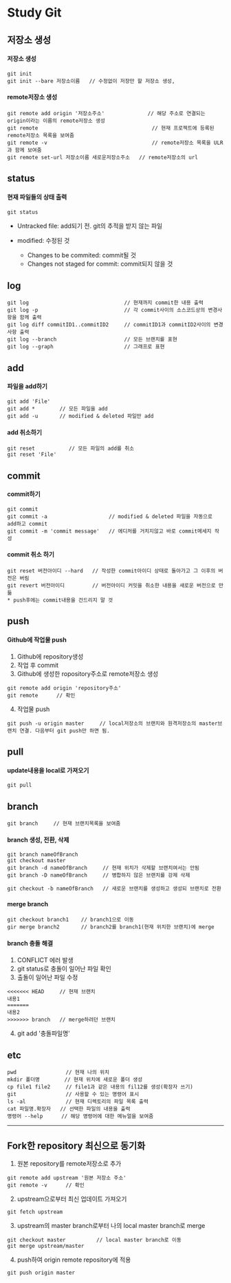 # Study Git
## 저장소 생성
#### 저장소 생성
```
git init
git init --bare 저장소이름   // 수정없이 저장만 할 저장소 생성, 
```
#### remote저장소 생성
```
git remote add origin '저장소주소'              // 해당 주소로 연결되는 origin이라는 이름의 remote저장소 생성
git remote                                     // 현재 프로젝트에 등록된 remote저장소 목록을 보여줌
git remote -v                                  // remote저장소 목록을 ULR과 함께 보여줌
git remote set-url 저장소이름 새로운저장소주소   // remote저장소의 url
```
## status
#### 현재 파일들의 상태 출력
```
git status
```
- Untracked file: add되기 전. git의 추적을 받지 않는 파일

- modified: 수정된 것
  + Changes to be commited: commit될 것
  + Changes not staged for commit: commit되지 않을 것
## log
```
git log                               // 현재까지 commit한 내용 출력
git log -p                            // 각 commit사이의 소스코드상의 변경사항을 함께 출력
git log diff commitID1..commitID2     // commitID1과 commitID2사이의 변경사항 출력
git log --branch                      // 모든 브랜치를 표현
git log --graph                       // 그래프로 표현 
```
## add
#### 파일을 add하기
```
git add 'File'
git add *        // 모든 파일을 add
git add -u       // modified & deleted 파일만 add
```
#### add 취소하기
```
git reset           // 모든 파일의 add를 취소
git reset 'File'
```
## commit
#### commit하기
```
git commit
git commit -a                    // modified & deleted 파일을 자동으로 add하고 commit
git commit -m 'commit message'   // 에디처를 거치지않고 바로 commit메세지 작성
```
#### commit 취소 하기
```
git reset 버전아이디 --hard   // 작성한 commit아이디 상태로 돌아가고 그 이후의 버전은 버림
git revert 버전아이디         // 버전아이디 커밋을 취소한 내용을 새로운 버전으로 만듦
* push후에는 commit내용을 건드리지 말 것
```
## push
#### Github에 작업물 push
1. Github에 repository생성
2. 작업 후 commit
3. Github에 생성한 ropository주소로 remote저장소 생성
```
git remote add origin 'repository주소'
git remote      // 확인
```
4. 작업물 push
```
git push -u origin master     // local저장소의 브랜치와 원격저장소의 master브랜치 연결. 다음부터 git push만 하면 됨.
```
## pull
#### update내용을 local로 가져오기
```
git pull
```
## branch
```
git branch     // 현재 브랜치목록을 보여줌
```
#### branch 생성, 전환, 삭제
```
git branch nameOfBranch
git checkout master
git branch -d nameOfBranch     // 현재 위치가 삭제할 브랜치여서는 안됨
git branch -D nameOfBranch     // 병합하지 않은 브랜치를 강제 삭제

git checkout -b nameOfBranch   // 새로운 브랜치를 생성하고 생성되 브랜치로 전환
```
#### merge branch
```
git checkout branch1    // branch1으로 이동
gir merge branch2       // branch2를 branch1(현재 위치한 브랜치)에 merge
```
#### branch 충돌 해결
1. CONFLICT 에러 발생
2. git status로 충돌이 일어난 파일 확인
3. 출돌이 일어난 파일 수정
```
<<<<<<< HEAD     // 현재 브랜치
내용1
=======
내용2
>>>>>>> branch   // merge하려던 브랜치
```
4. git add '충돌파일명'
## etc
```
pwd                // 현재 나의 위치
mkdir 폴더명        // 현재 위치에 새로운 폴더 생성
cp file1 file2     // file1과 같은 내용의 fil12를 생성(확장자 쓰기)
git                // 사용할 수 있는 명령어 표시
ls -al             // 현재 디렉토리의 파일 목록 출력
cat 파일명.확장자   // 선택한 파일의 내용을 출력
명령어 --help      // 해당 명령어에 대한 메뉴얼을 보여줌
```
---
## Fork한 repository 최신으로 동기화
1. 원본 repository를 remote저장소로 추가
```
git remote add upstream '원본 저장소 주소'
git remote -v      // 확인
```
2. upstream으로부터 최신 업데이트 가져오기
```
git fetch upstream
```
3. upstream의 master branch로부터 나의 local master branch로 merge
```
git checkout master          // local master branch로 이동
git merge upstream/master
```
4. push하여 origin remote repository에 적용
```
git push origin master
```
